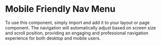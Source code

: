 # Mobile Friendly Nav Menu 

To use this component, simply import and add it to your layout or page component. The navigation will automatically adjust based on screen size and scroll position, providing an engaging and professional navigation experience for both desktop and mobile users.
